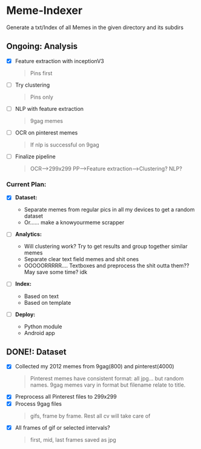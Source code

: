 # Meme-Indexer
Generate a txt/Index of all Memes in the given directory and its subdirs

## Ongoing: Analysis
  - [x] Feature extraction with inceptionV3
    > Pins first
  - [ ] Try clustering
    > Pins only
  - [ ] NLP with feature extraction
    > 9gag memes
  - [ ] OCR on pinterest memes
    > If nlp is successful on 9gag
  - [ ] Finalize pipeline
    > OCR-->299x299 PP-->Feature extraction-->Clustering? NLP?

### Current Plan:
  - [x] **Dataset:**
    - Separate memes from regular pics in all my devices to get a random dataset
    - Or...... make a knowyourmeme scrapper
  
  - [ ] **Analytics:**
    - Will clustering work? Try to get results and group together similar memes
    - Separate clear text field memes and shit ones
    - OOOOORRRRR.... Textboxes and preprocess the shit outta them?? May save some time? idk
  - [ ] **Index:**
    - Based on text
    - Based on template
  - [ ] **Deploy:**
    - Python module
    - Android app
  
## DONE!: Dataset
  - [x] Collected my 2012 memes from 9gag(800) and pinterest(4000)
    > Pinterest memes have consistent format: all jpg... but random names. 9gag memes vary in format but filename relate to title.
  - [x] Preprocess all Pinterest files to 299x299
  - [x] Process 9gag files
    > gifs, frame by frame. Rest all cv will take care of
  - [x] All frames of gif or selected intervals?
    > first, mid, last frames saved as jpg